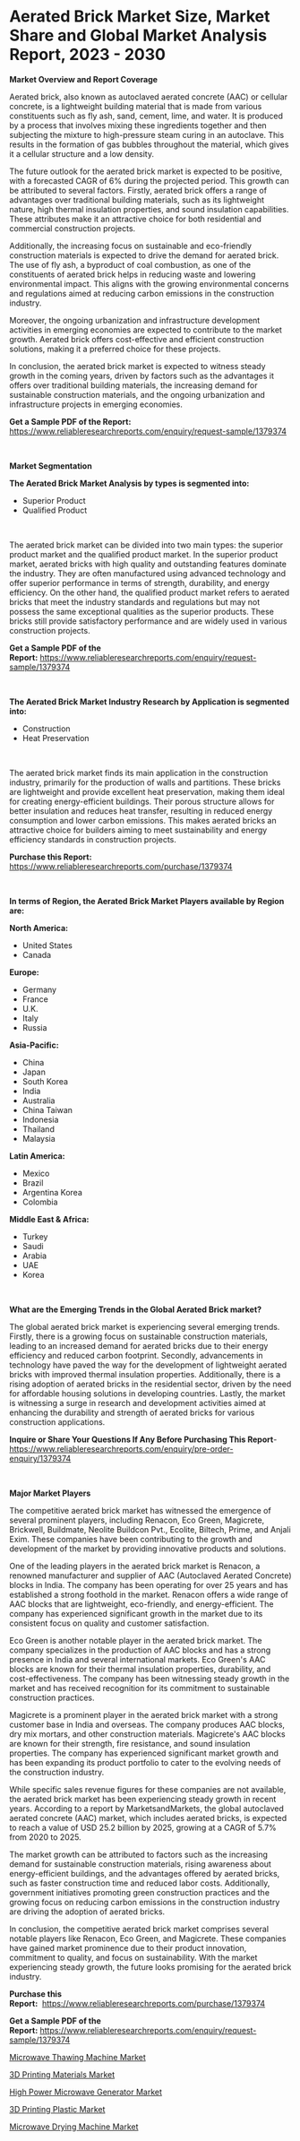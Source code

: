 <p><h1>Aerated Brick Market Size, Market Share and Global Market Analysis Report, 2023 - 2030</h1></p><p><strong>Market Overview and Report Coverage</strong></p>
<p><p>Aerated brick, also known as autoclaved aerated concrete (AAC) or cellular concrete, is a lightweight building material that is made from various constituents such as fly ash, sand, cement, lime, and water. It is produced by a process that involves mixing these ingredients together and then subjecting the mixture to high-pressure steam curing in an autoclave. This results in the formation of gas bubbles throughout the material, which gives it a cellular structure and a low density.</p><p>The future outlook for the aerated brick market is expected to be positive, with a forecasted CAGR of 6% during the projected period. This growth can be attributed to several factors. Firstly, aerated brick offers a range of advantages over traditional building materials, such as its lightweight nature, high thermal insulation properties, and sound insulation capabilities. These attributes make it an attractive choice for both residential and commercial construction projects.</p><p>Additionally, the increasing focus on sustainable and eco-friendly construction materials is expected to drive the demand for aerated brick. The use of fly ash, a byproduct of coal combustion, as one of the constituents of aerated brick helps in reducing waste and lowering environmental impact. This aligns with the growing environmental concerns and regulations aimed at reducing carbon emissions in the construction industry.</p><p>Moreover, the ongoing urbanization and infrastructure development activities in emerging economies are expected to contribute to the market growth. Aerated brick offers cost-effective and efficient construction solutions, making it a preferred choice for these projects.</p><p>In conclusion, the aerated brick market is expected to witness steady growth in the coming years, driven by factors such as the advantages it offers over traditional building materials, the increasing demand for sustainable construction materials, and the ongoing urbanization and infrastructure projects in emerging economies.</p></p>
<p><strong>Get a Sample PDF of the Report:</strong> <a href="https://www.reliableresearchreports.com/enquiry/request-sample/1379374">https://www.reliableresearchreports.com/enquiry/request-sample/1379374</a></p>
<p>&nbsp;</p>
<p><strong>Market Segmentation</strong></p>
<p><strong>The Aerated Brick Market Analysis by types is segmented into:</strong></p>
<p><ul><li>Superior Product</li><li>Qualified Product</li></ul></p>
<p>&nbsp;</p>
<p><p>The aerated brick market can be divided into two main types: the superior product market and the qualified product market. In the superior product market, aerated bricks with high quality and outstanding features dominate the industry. They are often manufactured using advanced technology and offer superior performance in terms of strength, durability, and energy efficiency. On the other hand, the qualified product market refers to aerated bricks that meet the industry standards and regulations but may not possess the same exceptional qualities as the superior products. These bricks still provide satisfactory performance and are widely used in various construction projects.</p></p>
<p><strong>Get a Sample PDF of the Report:</strong>&nbsp;<a href="https://www.reliableresearchreports.com/enquiry/request-sample/1379374">https://www.reliableresearchreports.com/enquiry/request-sample/1379374</a></p>
<p>&nbsp;</p>
<p><strong>The Aerated Brick Market Industry Research by Application is segmented into:</strong></p>
<p><ul><li>Construction</li><li>Heat Preservation</li></ul></p>
<p>&nbsp;</p>
<p><p>The aerated brick market finds its main application in the construction industry, primarily for the production of walls and partitions. These bricks are lightweight and provide excellent heat preservation, making them ideal for creating energy-efficient buildings. Their porous structure allows for better insulation and reduces heat transfer, resulting in reduced energy consumption and lower carbon emissions. This makes aerated bricks an attractive choice for builders aiming to meet sustainability and energy efficiency standards in construction projects.</p></p>
<p><strong>Purchase this Report:</strong>&nbsp; <a href="https://www.reliableresearchreports.com/purchase/1379374">https://www.reliableresearchreports.com/purchase/1379374</a></p>
<p>&nbsp;</p>
<p><strong>In terms of Region, the Aerated Brick Market Players available by Region are:</strong></p>
<p>
    <p> <strong> North America: </strong>
        <ul>
            <li>United States</li>
            <li>Canada</li>
        </ul>
        </p> 
    <p> <strong> Europe: </strong>
        <ul>
            <li>Germany</li>
            <li>France</li>
            <li>U.K.</li>
            <li>Italy</li>
            <li>Russia</li>
        </ul>
        </p> 
    <p> <strong> Asia-Pacific: </strong>
        <ul>
            <li>China</li>
            <li>Japan</li>
            <li>South Korea</li>
            <li>India</li>
            <li>Australia</li>
            <li>China Taiwan</li>
            <li>Indonesia</li>
            <li>Thailand</li>
            <li>Malaysia</li>
        </ul>
        </p> 
    <p> <strong> Latin America: </strong>
        <ul>
            <li>Mexico</li>
            <li>Brazil</li>
            <li>Argentina Korea</li>
            <li>Colombia</li>
        </ul>
        </p> 
    <p> <strong> Middle East & Africa: </strong>
        <ul>
            <li>Turkey</li>
            <li>Saudi</li>
            <li>Arabia</li>
            <li>UAE</li>
            <li>Korea</li>
        </ul>
    </p>
    </p>
<p>&nbsp;</p>
<p><strong>What are the Emerging Trends in the Global Aerated Brick market?</strong></p>
<p><p>The global aerated brick market is experiencing several emerging trends. Firstly, there is a growing focus on sustainable construction materials, leading to an increased demand for aerated bricks due to their energy efficiency and reduced carbon footprint. Secondly, advancements in technology have paved the way for the development of lightweight aerated bricks with improved thermal insulation properties. Additionally, there is a rising adoption of aerated bricks in the residential sector, driven by the need for affordable housing solutions in developing countries. Lastly, the market is witnessing a surge in research and development activities aimed at enhancing the durability and strength of aerated bricks for various construction applications.</p></p>
<p><strong>Inquire or Share Your Questions If Any Before Purchasing This Report</strong>- <a href="https://www.reliableresearchreports.com/enquiry/pre-order-enquiry/1379374">https://www.reliableresearchreports.com/enquiry/pre-order-enquiry/1379374</a></p>
<p>&nbsp;</p>
<p><strong>Major Market Players</strong></p>
<p><p>The competitive aerated brick market has witnessed the emergence of several prominent players, including Renacon, Eco Green, Magicrete, Brickwell, Buildmate, Neolite Buildcon Pvt., Ecolite, Biltech, Prime, and Anjali Exim. These companies have been contributing to the growth and development of the market by providing innovative products and solutions.</p><p>One of the leading players in the aerated brick market is Renacon, a renowned manufacturer and supplier of AAC (Autoclaved Aerated Concrete) blocks in India. The company has been operating for over 25 years and has established a strong foothold in the market. Renacon offers a wide range of AAC blocks that are lightweight, eco-friendly, and energy-efficient. The company has experienced significant growth in the market due to its consistent focus on quality and customer satisfaction.</p><p>Eco Green is another notable player in the aerated brick market. The company specializes in the production of AAC blocks and has a strong presence in India and several international markets. Eco Green's AAC blocks are known for their thermal insulation properties, durability, and cost-effectiveness. The company has been witnessing steady growth in the market and has received recognition for its commitment to sustainable construction practices.</p><p>Magicrete is a prominent player in the aerated brick market with a strong customer base in India and overseas. The company produces AAC blocks, dry mix mortars, and other construction materials. Magicrete's AAC blocks are known for their strength, fire resistance, and sound insulation properties. The company has experienced significant market growth and has been expanding its product portfolio to cater to the evolving needs of the construction industry.</p><p>While specific sales revenue figures for these companies are not available, the aerated brick market has been experiencing steady growth in recent years. According to a report by MarketsandMarkets, the global autoclaved aerated concrete (AAC) market, which includes aerated bricks, is expected to reach a value of USD 25.2 billion by 2025, growing at a CAGR of 5.7% from 2020 to 2025.</p><p>The market growth can be attributed to factors such as the increasing demand for sustainable construction materials, rising awareness about energy-efficient buildings, and the advantages offered by aerated bricks, such as faster construction time and reduced labor costs. Additionally, government initiatives promoting green construction practices and the growing focus on reducing carbon emissions in the construction industry are driving the adoption of aerated bricks.</p><p>In conclusion, the competitive aerated brick market comprises several notable players like Renacon, Eco Green, and Magicrete. These companies have gained market prominence due to their product innovation, commitment to quality, and focus on sustainability. With the market experiencing steady growth, the future looks promising for the aerated brick industry.</p></p>
<p><strong>Purchase this Report:</strong>&nbsp;&nbsp;<a href="https://www.reliableresearchreports.com/purchase/1379374">https://www.reliableresearchreports.com/purchase/1379374</a></p>
<p></p>
<p><strong>Get a Sample PDF of the Report:</strong>&nbsp;<a href="https://www.reliableresearchreports.com/enquiry/request-sample/1379374">https://www.reliableresearchreports.com/enquiry/request-sample/1379374</a></p>
<p><p><a href="https://medium.com/@kennethjensen27/microwave-thawing-machine-market-insight-market-trends-growth-forecasted-from-2023-to-2030-8b111b52b27e">Microwave Thawing Machine Market</a></p><p><a href="https://github.com/YashRP12/Market-Research-Report-List-1/blob/main/3d-printing-materials-market.md">3D Printing Materials Market</a></p><p><a href="https://medium.com/@randyrose31/analyzing-high-power-microwave-generator-market-global-industry-perspective-and-forecast-2023-to-99e9e26e30ea">High Power Microwave Generator Market</a></p><p><a href="https://github.com/Chiragrp24/Market-Research-Report-List-1/blob/main/3d-printing-plastic-market.md">3D Printing Plastic Market</a></p><p><a href="https://medium.com/@donaldmendez2018/microwave-drying-machine-market-analysis-and-sze-forecasted-for-period-from-2023-to-2030-b28d6e217180">Microwave Drying Machine Market</a></p></p>